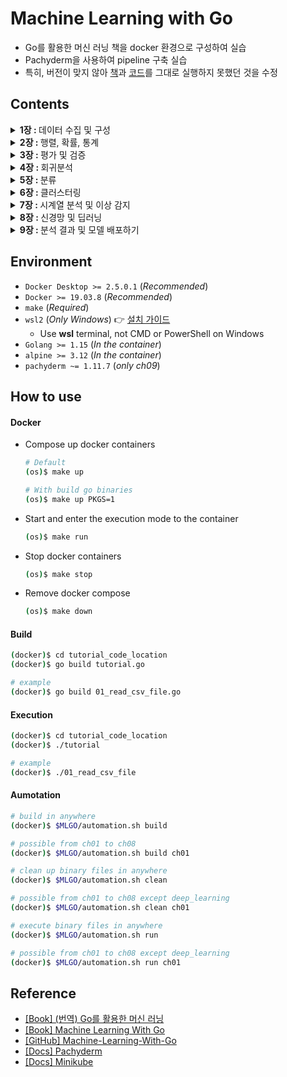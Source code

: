 # Machine Learning with Go
- Go를 활용한 머신 러닝 책을 docker 환경으로 구성하여 실습
- Pachyderm을 사용하여 pipeline 구축 실습
- 특히, 버전이 맞지 않아 [책](http://acornpub.co.kr/book/ml-with-go)과 [코드](https://github.com/PacktPublishing/Machine-Learning-With-Go)를 그대로 실행하지 못했던 것을 수정

## Contents
<details>
<summary><strong>1장 : </strong>데이터 수집 및 구성</summary>

+ [Gopher 스타일로 데이터 처리하기](./ch01/handling_data_gopher_style/)
+ [CSV 파일](./ch01/csv_files/)
+ [JSON](./ch01/json/)
+ [SQL 유형 데이터베이스](./ch01/sql_like_databases/) (_Required PostgreSQL_)
+ [Caching](./ch01/caching/)

</details>

<details>
<summary><strong>2장 : </strong>행렬, 확률, 통계</summary>

+ [벡터](./ch02/vectors/)
+ [행렬](./ch02/matrices/)
+ [통계](./ch02/statistics/)
+ [확률 가설검정](./ch02/hypothesis/)

</details>

<details>
<summary><strong>3장 : </strong>평가 및 검증</summary>

+ [평가](./ch03/evaluation/)
+ [검증](./ch03/validation/)

</details>

<details>
<summary><strong>4장 : </strong>회귀분석</summary>

+ [선형 회귀분석](./ch04/linear_regression/)
+ [다중 선형 회귀분석](./ch04/multiple_regression/)
+ [비선형 회귀분석](./ch04/nonlinear_regression/)

</details>

<details>
<summary><strong>5장 : </strong>분류</summary>

+ [로지스틱 회귀분석](./ch05/logistic_regression/)
+ [k-최근접 이웃 모델](./ch05/knn/)
+ [의사결정 나무](./ch05/decision_tree/)
+ [나이브 베이즈](./ch05/naive_bayes/)

</details>

<details>
<summary><strong>6장 : </strong>클러스터링</summary>

+ [유사도 측정하기](./ch06/distance/)
+ [클러스터링 기법 평가하기](./ch06/evaluating/)
+ [k-평균 클러스터링](./ch06/kmeans/)

</details>

<details>
<summary><strong>7장 : </strong>시계열 분석 및 이상 감지</summary>

+ [시계열 데이터 표현하기](./ch07/representing_time_series/)
+ [시계열 통계](./ch07/ts_statistics/)
+ [자동 회귀 모델](./ch07/auto_regressive/)
+ [이상 감지](./ch07/anomaly_detection/)

</details>

<details>
<summary><strong>8장 : </strong>신경망 및 딥러닝</summary>

+ [간단한 신경망 구축하기](./ch08/simple_neural_network/)
+ [간단한 신경망 활용하기](./ch08/utilizing_simple_neural_network/)
+ [딥러닝](./ch08/deep_learning/) | [[How to use]](./ch08/deep_learning/README.md)

</details>

<details>
<summary><strong>9장 : </strong>분석 결과 및 모델 배포하기</summary>

+ [선형 회귀 모델 Dockerizing](./ch09/linear_regression/) | [[How to use]](./ch09/linear_regression/README.md)
+ [다중 회귀 모델 Dockerizing](./ch09/multiple_regression/) | [[How to use]](./ch09/multiple_regression/README.md)
+ [Docker로 모델 예측 수행하기](./ch09/predict_regression/) | [[How to use]](./ch09/predict_regression/README.md)
+ [머신 러닝 파이프라인 구축하기](./ch09/building_scalable_pipeline/) (_Required Pachyderm_) | [[How to use]](./ch09/building_scalable_pipeline/README.md)

</details>

## Environment
- `Docker Desktop >= 2.5.0.1` (_Recommended_)
- `Docker >= 19.03.8` (_Recommended_)
- `make` (_Required_)
- `wsl2` (_Only Windows_) :point_right: [설치 가이드](https://docs.microsoft.com/ko-kr/windows/wsl/install-win10)
    - Use __wsl__ terminal, not CMD or PowerShell on Windows
- `Golang >= 1.15` (_In the container_)
- `alpine >= 3.12` (_In the container_)
- `pachyderm ~= 1.11.7` (_only ch09_)

## How to use

#### Docker
- Compose up docker containers
    ```bash
    # Default
    (os)$ make up

    # With build go binaries
    (os)$ make up PKGS=1
    ```
- Start and enter the execution mode to the container
    ```bash
    (os)$ make run
    ```
- Stop docker containers
    ```bash
    (os)$ make stop
    ```
- Remove docker compose
    ```bash
    (os)$ make down
    ```

#### Build
```bash
(docker)$ cd tutorial_code_location
(docker)$ go build tutorial.go

# example
(docker)$ go build 01_read_csv_file.go
```

#### Execution
```bash
(docker)$ cd tutorial_code_location
(docker)$ ./tutorial

# example
(docker)$ ./01_read_csv_file
```

#### Aumotation
```bash
# build in anywhere
(docker)$ $MLGO/automation.sh build

# possible from ch01 to ch08
(docker)$ $MLGO/automation.sh build ch01

# clean up binary files in anywhere
(docker)$ $MLGO/automation.sh clean

# possible from ch01 to ch08 except deep_learning
(docker)$ $MLGO/automation.sh clean ch01

# execute binary files in anywhere
(docker)$ $MLGO/automation.sh run

# possible from ch01 to ch08 except deep_learning
(docker)$ $MLGO/automation.sh run ch01
```

## Reference
- [[Book] (번역) Go를 활용한 머신 러닝](http://acornpub.co.kr/book/ml-with-go)
- [[Book] Machine Learning With Go](https://www.packtpub.com/product/machine-learning-with-go/9781785882104)
- [[GitHub] Machine-Learning-With-Go](https://github.com/PacktPublishing/Machine-Learning-With-Go)
- [[Docs] Pachyderm](https://docs.pachyderm.com/latest/)
- [[Docs] Minikube](https://minikube.sigs.k8s.io/docs/)
